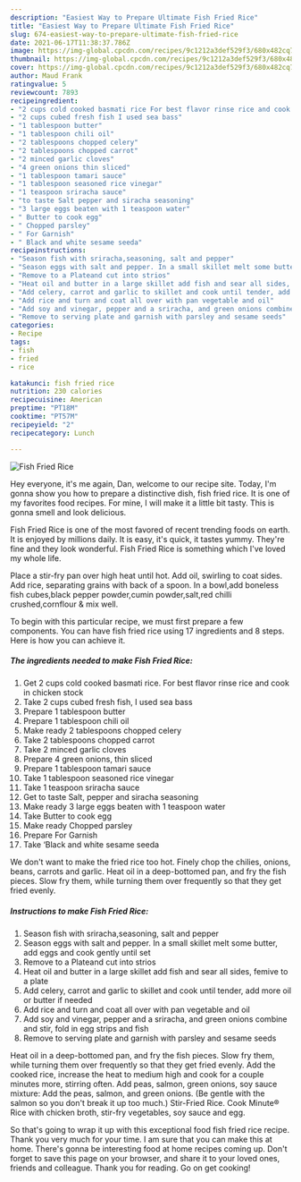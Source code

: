 ```yaml
---
description: "Easiest Way to Prepare Ultimate Fish Fried Rice"
title: "Easiest Way to Prepare Ultimate Fish Fried Rice"
slug: 674-easiest-way-to-prepare-ultimate-fish-fried-rice
date: 2021-06-17T11:38:37.786Z
image: https://img-global.cpcdn.com/recipes/9c1212a3def529f3/680x482cq70/fish-fried-rice-recipe-main-photo.jpg
thumbnail: https://img-global.cpcdn.com/recipes/9c1212a3def529f3/680x482cq70/fish-fried-rice-recipe-main-photo.jpg
cover: https://img-global.cpcdn.com/recipes/9c1212a3def529f3/680x482cq70/fish-fried-rice-recipe-main-photo.jpg
author: Maud Frank
ratingvalue: 5
reviewcount: 7893
recipeingredient:
- "2 cups cold cooked basmati rice For best flavor rinse rice and cook in chicken stock"
- "2 cups cubed fresh fish I used sea bass"
- "1 tablespoon butter"
- "1 tablespoon chili oil"
- "2 tablespoons chopped celery"
- "2 tablespoons chopped carrot"
- "2 minced garlic cloves"
- "4 green onions thin sliced"
- "1 tablespoon tamari sauce"
- "1 tablespoon seasoned rice vinegar"
- "1 teaspoon sriracha sauce"
- "to taste Salt pepper and siracha seasoning"
- "3 large eggs beaten with 1 teaspoon water"
- " Butter to cook egg"
- " Chopped parsley"
- " For Garnish"
- " Black and white sesame seeda"
recipeinstructions:
- "Season fish with sriracha,seasoning, salt and pepper"
- "Season eggs with salt and pepper. In a small skillet melt some butter, add eggs and cook gently until set"
- "Remove to a Plateand cut into strios"
- "Heat oil and butter in a large skillet add fish and sear all sides, femive to a plate"
- "Add celery, carrot and garlic to skillet and cook until tender, add more oil or butter if needed"
- "Add rice and turn and coat all over with pan vegetable and oil"
- "Add soy and vinegar, pepper and a sriracha, and green onions combine and stir, fold in egg strips and fish"
- "Remove to serving plate and garnish with parsley and sesame seeds"
categories:
- Recipe
tags:
- fish
- fried
- rice

katakunci: fish fried rice 
nutrition: 230 calories
recipecuisine: American
preptime: "PT18M"
cooktime: "PT57M"
recipeyield: "2"
recipecategory: Lunch

---
```



![Fish Fried Rice](https://img-global.cpcdn.com/recipes/9c1212a3def529f3/680x482cq70/fish-fried-rice-recipe-main-photo.jpg)

Hey everyone, it's me again, Dan, welcome to our recipe site. Today, I'm gonna show you how to prepare a distinctive dish, fish fried rice. It is one of my favorites food recipes. For mine, I will make it a little bit tasty. This is gonna smell and look delicious.

Fish Fried Rice is one of the most favored of recent trending foods on earth. It is enjoyed by millions daily. It is easy, it's quick, it tastes yummy. They're fine and they look wonderful. Fish Fried Rice is something which I've loved my whole life.

Place a stir-fry pan over high heat until hot. Add oil, swirling to coat sides. Add rice, separating grains with back of a spoon. In a bowl,add boneless fish cubes,black pepper powder,cumin powder,salt,red chilli crushed,cornflour &amp; mix well.


To begin with this particular recipe, we must first prepare a few components. You can have fish fried rice using 17 ingredients and 8 steps. Here is how you can achieve it.

<!--inarticleads1-->

##### The ingredients needed to make Fish Fried Rice:

1. Get 2 cups cold cooked basmati rice. For best flavor rinse rice and cook in chicken stock
1. Take 2 cups cubed fresh fish, I used sea bass
1. Prepare 1 tablespoon butter
1. Prepare 1 tablespoon chili oil
1. Make ready 2 tablespoons chopped celery
1. Take 2 tablespoons chopped carrot
1. Take 2 minced garlic cloves
1. Prepare 4 green onions, thin sliced
1. Prepare 1 tablespoon tamari sauce
1. Take 1 tablespoon seasoned rice vinegar
1. Take 1 teaspoon sriracha sauce
1. Get to taste Salt, pepper and siracha seasoning
1. Make ready 3 large eggs beaten with 1 teaspoon water
1. Take  Butter to cook egg
1. Make ready  Chopped parsley
1. Prepare  For Garnish
1. Take  ‘Black and white sesame seeda


We don&#39;t want to make the fried rice too hot. Finely chop the chilies, onions, beans, carrots and garlic. Heat oil in a deep-bottomed pan, and fry the fish pieces. Slow fry them, while turning them over frequently so that they get fried evenly. 

<!--inarticleads2-->

##### Instructions to make Fish Fried Rice:

1. Season fish with sriracha,seasoning, salt and pepper
1. Season eggs with salt and pepper. In a small skillet melt some butter, add eggs and cook gently until set
1. Remove to a Plateand cut into strios
1. Heat oil and butter in a large skillet add fish and sear all sides, femive to a plate
1. Add celery, carrot and garlic to skillet and cook until tender, add more oil or butter if needed
1. Add rice and turn and coat all over with pan vegetable and oil
1. Add soy and vinegar, pepper and a sriracha, and green onions combine and stir, fold in egg strips and fish
1. Remove to serving plate and garnish with parsley and sesame seeds


Heat oil in a deep-bottomed pan, and fry the fish pieces. Slow fry them, while turning them over frequently so that they get fried evenly. Add the cooked rice, increase the heat to medium high and cook for a couple minutes more, stirring often. Add peas, salmon, green onions, soy sauce mixture: Add the peas, salmon, and green onions. (Be gentle with the salmon so you don&#39;t break it up too much.) Stir-Fried Rice. Cook Minute® Rice with chicken broth, stir-fry vegetables, soy sauce and egg. 

So that's going to wrap it up with this exceptional food fish fried rice recipe. Thank you very much for your time. I am sure that you can make this at home. There's gonna be interesting food at home recipes coming up. Don't forget to save this page on your browser, and share it to your loved ones, friends and colleague. Thank you for reading. Go on get cooking!

